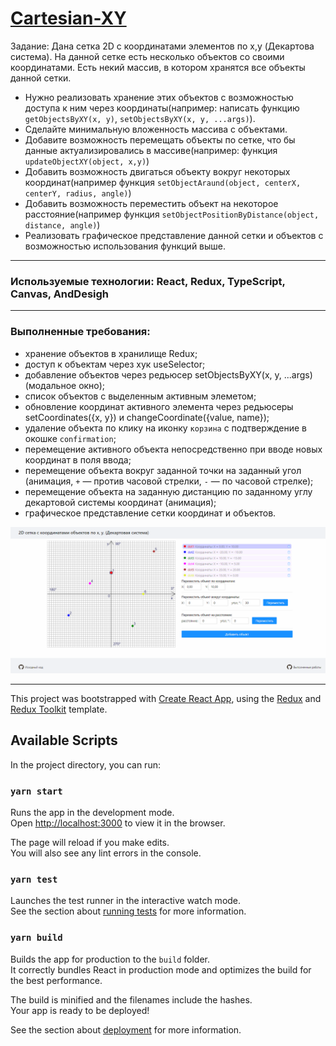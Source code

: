 # [Cartesian-XY](https://cartesian-xy.netlify.app)

Задание:
Дана сетка 2D с координатами элементов по x,y (Декартова система). На данной сетке есть несколько объектов со своими координатами. Есть некий массив, в котором хранятся все объекты данной сетки.

- Нужно реализовать хранение этих объектов с возможностью доступа к ним через координаты(например: написать функцию `getObjectsByXY(x, y)`, `setObjectsByXY(x, y, ...args)`).
- Сделайте минимальную вложенность массива с объектами.
- Добавите возможность перемещать объекты по сетке, что бы данные актуализировались в массиве(например: функция `updateObjectXY(object, x,y)`)
- Добавить возможность двигаться объекту вокруг некоторых координат(например функция `setObjectAraund(object, centerX, centerY, radius, angle)`)
- Добавить возможность переместить объект на некоторое расстояние(например функция `setObjectPositionByDistance(object, distance, angle)`)
- Реализовать графическое представление данной сетки и объектов с возможностью использования функций выше.

---

### Используемые технологии: React, Redux, TypeScript, Canvas, AndDesigh

---

### Выполненные требования:

- хранение объектов в хранилище Redux;
- доступ к объектам через хук useSelector;
- добавление объектов через редьюсер setObjectsByXY(x, y, ...args)  (модальное окно);
- список объектов с выделенным активным элеметом;
- обновление координат активного элемента через редьюсеры setCoordinates({x, y}) и changeCoordinate({value, name});
- удаление объекта по клику на иконку `корзина` c подтверждение в окошке `confirmation`;
- перемещение активного объекта непосредственно при вводе новых координат в поля ввода;
- перемещение объекта вокруг заданной точки на заданный угол (анимация, `+` — против часовой стрелки, `-` — по часовой стрелке);
- перемещение объекта на заданную дистанцию по заданному углу декартовой системы координат (анимация);
- графическое представление сетки координат и объектов.

![Графическое представление](https://raw.githubusercontent.com/alexeikravchuk/task1/master/screen-decription.PNG)

---

This project was bootstrapped with [Create React App](https://github.com/facebook/create-react-app), using the [Redux](https://redux.js.org/) and [Redux Toolkit](https://redux-toolkit.js.org/) template.

## Available Scripts

In the project directory, you can run:

### `yarn start`

Runs the app in the development mode.<br />
Open [http://localhost:3000](http://localhost:3000) to view it in the browser.

The page will reload if you make edits.<br />
You will also see any lint errors in the console.

### `yarn test`

Launches the test runner in the interactive watch mode.<br />
See the section about [running tests](https://facebook.github.io/create-react-app/docs/running-tests) for more information.

### `yarn build`

Builds the app for production to the `build` folder.<br />
It correctly bundles React in production mode and optimizes the build for the best performance.

The build is minified and the filenames include the hashes.<br />
Your app is ready to be deployed!

See the section about [deployment](https://facebook.github.io/create-react-app/docs/deployment) for more information.
